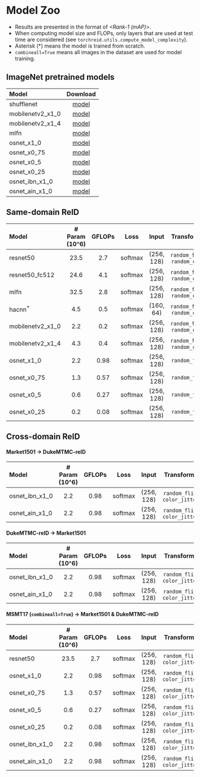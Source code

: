 # Model Zoo

- Results are presented in the format of *<Rank-1 (mAP)>*.
- When computing model size and FLOPs, only layers that are used at test time are considered (see `torchreid.utils.compute_model_complexity`).
- Asterisk (\*) means the model is trained from scratch.
- `combineall=True` means all images in the dataset are used for model training.


## ImageNet pretrained models


| Model | Download |
| :--- | :---: |
| shufflenet | [model](https://mega.nz/#!RDpUlQCY!tr_5xBEkelzDjveIYBBcGcovNCOrgfiJO9kiidz9fZM) |
| mobilenetv2_x1_0 | [model](https://mega.nz/#!NKp2wAIA!1NH1pbNzY_M2hVk_hdsxNM1NUOWvvGPHhaNr-fASF6c) |
| mobilenetv2_x1_4 | [model](https://mega.nz/#!RGhgEIwS!xN2s2ZdyqI6vQ3EwgmRXLEW3khr9tpXg96G9SUJugGk) |
| mlfn | [model](https://mega.nz/#!YHxAhaxC!yu9E6zWl0x5zscSouTdbZu8gdFFytDdl-RAdD2DEfpk) |
| osnet_x1_0 | [model](https://mega.nz/#!YK5GRARL!F90NsNB2XHjXGZFC3Lrw1GMic0oMw4fnfuDUnSrPAYM) |
| osnet_x0_75 | [model](https://mega.nz/#!NPxilYBA!Se414Wtts__7eY6J5FIrowynvjUUG7a8Z5zUPfJN33s) |
| osnet_x0_5 | [model](https://mega.nz/#!NO4ihQSJ!oMIRSZ0HlJF_8FKUbXT8Ei0vzH0xUYs5tWaf_KLrODg) |
| osnet_x0_25 | [model](https://mega.nz/#!IDwQwaxT!TbQ_33gPK-ZchPFTf43UMc45rlNKWiWMqH4rTXB1T7k) |
| osnet_ibn_x1_0 | [model](https://mega.nz/#!8Wo2kSDR!bNvgu4V0VkCQp_L2ZUDaudYKYRCkkSNdzcA1CcZGZTE) |
| osnet_ain_x1_0 | [model](https://drive.google.com/open?id=1-CaioD9NaqbHK_kzSMW8VE4_3KcsRjEo) |


## Same-domain ReID


| Model | # Param (10^6) | GFLOPs | Loss | Input | Transforms | Distance | market1501  | dukemtmcreid | msmt17 |
| :--- | :---: | :---: | :---: | :---: | :---: | :---: | :---: | :---: | :---: |
| resnet50 | 23.5 | 2.7 | softmax | (256, 128) | `random_flip`, `random_crop` | `euclidean` | [87.9 (70.4)](https://mega.nz/#!FKZjVKaZ!4v_FR8pTvuHoMQIKdstJ_YCsRrtZW2hwWxc-T0JIlHE) | [78.3 (58.9)](https://mega.nz/#!JPZjCYhK!YVJbE_4vTc8DX19Rt_FB77YY4BaEA1P6Xb5sNJGep2M) | [63.2 (33.9)](https://mega.nz/#!APAxDY4Z!Iou9x8s3ATdYS2SlK2oiJbHrhvlzH7F1gE2qjM-GJGw) |
| resnet50_fc512 | 24.6 | 4.1 | softmax | (256, 128) | `random_flip`, `random_crop` | `euclidean` | [90.8 (75.3)](https://mega.nz/#!EaZjhKyS!lBvD3vAJ4DOmElZkNa7gyPM1RE661GUd2v9kK84gSZE) | [81.0 (64.0)](https://mega.nz/#!lXYDSKZa!lumiXkY2H5Sm8gEgTWPBdWKv3ujy4zjrffjERaXkc9I) | [69.6 (38.4)](https://mega.nz/#!9PQTXIpL!iI5wgieTCn0Jm-pyg9RCu0RkH43pV3ntHhr1PeqSyT4) |
| mlfn | 32.5 | 2.8 | softmax | (256, 128) | `random_flip`, `random_crop` | `euclidean` | [90.1 (74.3)](https://mega.nz/#!kHQ3ESLT!NoGc8eHEBZOJZM19THh3DFfRBXIPXzM-sdLmF1mvTXA) | [81.1 (63.2)](https://mega.nz/#!8PQXUCaI!mJO1vD9tI739hkNBj2QWUt0VPcZ-s89fSMMGPPP1msc) | [66.4 (37.2)](https://mega.nz/#!paIXFQCS!W3ZGkxyF1idwvQzTRDE2p0DhNDki2SBJRfp7S_Cwphk) |
| hacnn<sup>*</sup> | 4.5 | 0.5 | softmax | (160, 64) | `random_flip`, `random_crop` | `euclidean` | [90.9 (75.6)](https://mega.nz/#!ULQXUQBK!S-8v_pR2xBD3ZpuY0I7Bqift-eX_V84gajHMDG6zUac) | [80.1 (63.2)](https://mega.nz/#!wPJTkAQR!XkKd39lsmBZMrCh3JjF6vnNafBZkouVIVdeBqQKdSzA) | [64.7 (37.2)](https://mega.nz/#!AXAziKjL!JtMwHz2UYy58gDMQLGakSmF3JOr72o8zmkqlQA-LIpQ) |
| mobilenetv2_x1_0 | 2.2 | 0.2 | softmax | (256, 128) | `random_flip`, `random_crop` | `euclidean` | [85.6 (67.3)](https://mega.nz/#!8KYTFAIB!3dL35WQLxSoTSClDTv0kxa81k3fh5hXmAWA4_a3qiOI) | [74.2 (54.7)](https://mega.nz/#!hbRXDSCL!YYgqJ6PVUf4clgtUuK2s5FRhYJdU3yTibLscwOTNnDk) | [57.4 (29.3)](https://mega.nz/#!5SJTmCYb!ZQ8O2MN9JF4-WDAeX04Xex1KyuBYQ_o2aoMIsTgQ748) |
| mobilenetv2_x1_4 | 4.3 | 0.4 | softmax | (256, 128) | `random_flip`, `random_crop` | `euclidean` | [87.0 (68.5)](https://mega.nz/#!4XZhEKCS!6lTuTRbHIWU5nzJzTPDGykA7sPME8_1ISGsUYFJXZWA) | [76.2 (55.8)](https://mega.nz/#!JbQVDIYQ!-7pnjIfpIDt1EoQOvpvuIEcTj3Qg8SE6o_3ZPGWrIcw) | [60.1 (31.5)](https://mega.nz/#!gOYDAQrK!sMJO7c_X4iIxoVfV_tXYdzeDJByPo5XkUjEN7Z2JTmM) |
| osnet_x1_0 | 2.2 | 0.98 | softmax | (256, 128) | `random_flip` | `euclidean` | [94.2 (82.6)](https://mega.nz/#!hLoyTSba!fqt7GcKrHJhwe9BtuK0ozgVAQcrlMG8Pm6JsSfr5HEI) | [87.0 (70.2)](https://mega.nz/#!ETwGhQYB!h2gHN-H3J4X4WqcJXy2b0pPKl28paydkiS-PDHsEgPM) | [74.9 (43.8)](https://mega.nz/#!hWxE2aJA!NGcxu5uYH1qI6DfBTu0KFoi_NfoA0TJcBFW-g43pC0I) |
| osnet_x0_75 | 1.3 | 0.57 | softmax | (256, 128) | `random_flip` | `euclidean` | [93.7 (81.2)](https://mega.nz/#!JO4WAaJa!nQuoqZnYfy0xu7vs2mp28AFceya-ZhrXTry837jvoDQ) | [85.8 (69.8)](https://mega.nz/#!lOgkEIoI!fQ5vuYIABIOcRxF-OK-6YxtEufWhyVkYkGB4qPoRYJ4) | [72.8 (41.4)](https://mega.nz/#!0exGXI5a!rxtzBayyRK0on0HFq9XO0UtWEBhbV86dFitljhjeWcs) |
| osnet_x0_5 | 0.6 | 0.27 | softmax | (256, 128) | `random_flip` | `euclidean` | [92.5 (79.8)](https://mega.nz/#!QCx0RArD!hqz3Mh0Iif5d8PpQW0frxa-Tepn2a2g24aei7du4MFs) | [85.1 (67.4)](https://mega.nz/#!QTxCDIbT!eOZxj4dHl0uFnjKEB-J3YBY98blXZvppgWGA3CGa-tk) | [69.7 (37.5)](https://mega.nz/#!ETpiECDa!CCkq4JryztHqgw7spL5zDw0usJpAfEsSd5gPlkMufCc) |
| osnet_x0_25 | 0.2 | 0.08 | softmax | (256, 128) | `random_flip` | `euclidean` | [91.2 (75.0)](https://mega.nz/#!VWxCgSqY!Q4WaQ3j9D7HMhK3jsbvMuwaZ7yBY80T2Zj5V8JAlAKU) | [82.0 (61.4)](https://mega.nz/#!5TpwnATK!UvU_Asdy_aJ9SNzuvqhEFoemxSSB8vm_Gm8Xe03jqiA) | [61.4 (29.5)](https://mega.nz/#!AWgE3SzD!DngUaNyA7VIqOd2gq10Aty_-ER0CmG0xTJLHLj6_36g) |


## Cross-domain ReID

#### Market1501 -> DukeMTMC-reID


| Model | # Param (10^6) | GFLOPs | Loss | Input | Transforms | Distance  | Rank-1 | Rank-5 | Rank-10 | mAP | Download |
| :--- | :---: | :---: | :---: | :---: |  :---: | :---: | :---: | :---: | :---: | :---: | :---: |
| osnet_ibn_x1_0 | 2.2 | 0.98  | softmax | (256, 128) | `random_flip`, `color_jitter` | `euclidean` | 48.5 | 62.3 | 67.4 | 26.7 | [model](https://mega.nz/#!wXwGxKxK!f8EMk8hBt6AjxU3JIPGMFSMvX7j-Nt5Lp1Gpbqso1Ts) |
| osnet_ain_x1_0 | 2.2 | 0.98  | softmax | (256, 128) | `random_flip`, `color_jitter` | `cosine` | 52.4 | 66.1 | 71.2 | 30.5 | [model](https://mega.nz/#!QLJE2CRI!FXYc3Vm6Y5Scwx0xvRwBJxId56kf06fIXNLwA_b_1FE) |


#### DukeMTMC-reID -> Market1501


| Model | # Param (10^6) | GFLOPs | Loss | Input | Transforms | Distance  | Rank-1 | Rank-5 | Rank-10 | mAP | Download |
| :--- | :---: | :---: | :---: | :---: |  :---: | :---: | :---: | :---: | :---: | :---: | :---: |
| osnet_ibn_x1_0 | 2.2 | 0.98  | softmax | (256, 128) | `random_flip`, `color_jitter` | `euclidean` | 57.7 | 73.7 | 80.0 | 26.1 | [model](https://mega.nz/#!FD4WEKJS!ZGgI-2IwVuX6re09xylChR03o6Dkjpi6KSebrbS0fAA) |
| osnet_ain_x1_0 | 2.2 | 0.98  | softmax | (256, 128) | `random_flip`, `color_jitter` | `cosine` | 61.0 | 77.0 | 82.5 | 30.6 | [model](https://mega.nz/#!4PBQlCCL!9yMHu1WyyBVxqssubLAEyoEfHUiNP4Ggg5On0nCX2S4) |


#### MSMT17 (`combineall=True`) -> Market1501 & DukeMTMC-reID


| Model | # Param (10^6) | GFLOPs | Loss | Input | Transforms | Distance | msmt17 -> market1501 | msmt17 -> dukemtmcreid | Download |
| :--- | :---: | :---: | :---: | :---: |  :---: | :---: | :---: | :---: | :---: |
| resnet50 | 23.5 | 2.7 | softmax | (256, 128) | `random_flip`, `color_jitter` | `euclidean` | 46.3 (22.8) | 52.3 (32.1) | [model](https://mega.nz/#!VTpkWSbS!Y8gDnmg7u-sPwnZDhWXrtZNYOj7UYL4QzZkhDf1qWW4) |
| osnet_x1_0 | 2.2 | 0.98 | softmax | (256, 128) | `random_flip`, `color_jitter` | `euclidean` | 66.6 (37.5) | 66.0 (45.3) | [model](https://mega.nz/#!MepG3QRC!Lb-C9d7rdS_YJjGSoJ5cRlzjYcP28P_1Cm5S5WSslW0) |
| osnet_x0_75 | 1.3 | 0.57 | softmax | (256, 128) | `random_flip`, `color_jitter` | `euclidean` | 63.6 (35.5) | 65.3 (44.5) | [model](https://mega.nz/#!tO4WDagL!8Tl6kdJWRXRHQb16GeUHR008tJqW3N7_3fyVMu-LcKM) |
| osnet_x0_5 | 0.6 | 0.27 | softmax | (256, 128) | `random_flip`, `color_jitter` | `euclidean` | 64.3 (34.9) | 65.2 (43.3) | [model](https://mega.nz/#!papSWQhY!IId-QfcHj7nXQ_muUubgv9_n0SsnZzarmb5mQgcMv74) |
| osnet_x0_25 | 0.2 | 0.08 | softmax | (256, 128) | `random_flip`, `color_jitter` | `euclidean` | 59.9 (31.0) | 61.5 (39.6) | [model](https://mega.nz/#!QCoE0Kpa!BITLANumgjiR68TUFteL__N_RIoDKkL0M5Bl3Q8LC3U) |
| osnet_ibn_x1_0 | 2.2 | 0.98 | softmax | (256, 128) | `random_flip`, `color_jitter` | `euclidean` | 66.5 (37.2) | 67.4 (45.6) | [model](https://mega.nz/#!dL4Q2K5B!ZdHQ_X_rs2T-xmggigM5YvzJhmT1orkr6aQ1_fHgunM) |
| osnet_ain_x1_0 | 2.2 | 0.98 | softmax | (256, 128) | `random_flip`, `color_jitter` | `cosine` | 71.1 (52.7) | 70.1 (43.3) | [model](https://mega.nz/#!YTZFnSJY!wlbo_5oa2TpDAGyWCTKTX1hh4d6DvJhh_RUA2z6i_so) |
